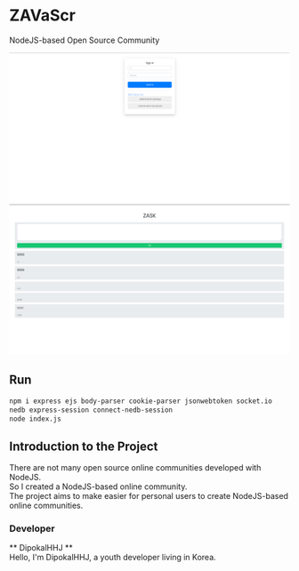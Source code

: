 # ZAVaScr
NodeJS-based Open Source Community  

![ex_screenshot](./a1.png)
![ex_screenshot](./a2.png)  

## Run
```
npm i express ejs body-parser cookie-parser jsonwebtoken socket.io nedb express-session connect-nedb-session   
node index.js
```

## Introduction to the Project
There are not many open source online communities developed with NodeJS.   
So I created a NodeJS-based online community.   
The project aims to make easier for personal users to create NodeJS-based online communities.  

### Developer
** DipokalHHJ **  
Hello, I'm DipokalHHJ, a youth developer living in Korea.
